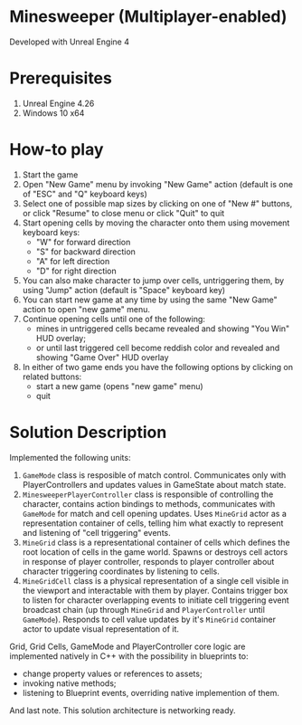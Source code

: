 # Minesweeper (Multiplayer-enabled)

Developed with Unreal Engine 4

# Prerequisites

1. Unreal Engine 4.26
2. Windows 10 x64

# How-to play

1. Start the game
2. Open "New Game" menu by invoking "New Game" action (default is one of "ESC" and "Q" keyboard keys)
3. Select one of possible map sizes by clicking on one of "New #" buttons, or click "Resume" to close menu or click "Quit" to quit
4. Start opening cells by moving the character onto them using movement keyboard keys:
    - "W" for forward direction
    - "S" for backward direction
    - "A" for left direction
    - "D" for right direction
5. You can also make character to jump over cells, untriggering them, by using "Jump" action (default is "Space" keyboard key)
6. You can start new game at any time by using the same "New Game" action to open "new game" menu.
7. Continue opening cells until one of the following:
    - mines in untriggered cells became revealed and showing "You Win" HUD overlay;
    - or until last triggered cell become reddish color and revealed and showing "Game Over" HUD overlay
8. In either of two game ends you have the following options by clicking on related buttons:
    - start a new game (opens "new game" menu)
    - quit

# Solution Description
    
Implemented the following units:
1. `GameMode` class is resposible of match control. Communicates only with PlayerControllers and updates values in GameState about match state.
2. `MinesweeperPlayerController` class is responsible of controlling the character, contains action bindings to methods, communicates with `GameMode` for match and cell opening updates. Uses `MineGrid` actor as a representation container of cells, telling him what exactly to represent and listening of "cell triggering" events.
3. `MineGrid` class is a representational container of cells which defines the root location of cells in the game world. Spawns or destroys cell actors in response of player controller, responds to player controller about character triggering coordinates by listening to cells.
4. `MineGridCell` class is a physical representation of a single cell visible in the viewport and interactable with them by player. Contains trigger box to listen for character overlapping events to initiate cell triggering event broadcast chain (up through `MineGrid` and `PlayerController` until `GameMode`). Responds to cell value updates by it's `MineGrid` container actor to update visual representation of it.

Grid, Grid Cells, GameMode and PlayerController core logic are implemented natively in C++ with the possibility in blueprints to:
- change property values or references to assets;
- invoking native methods;
- listening to Blueprint events, overriding native implemention of them.
    
And last note. This solution architecture is networking ready.
